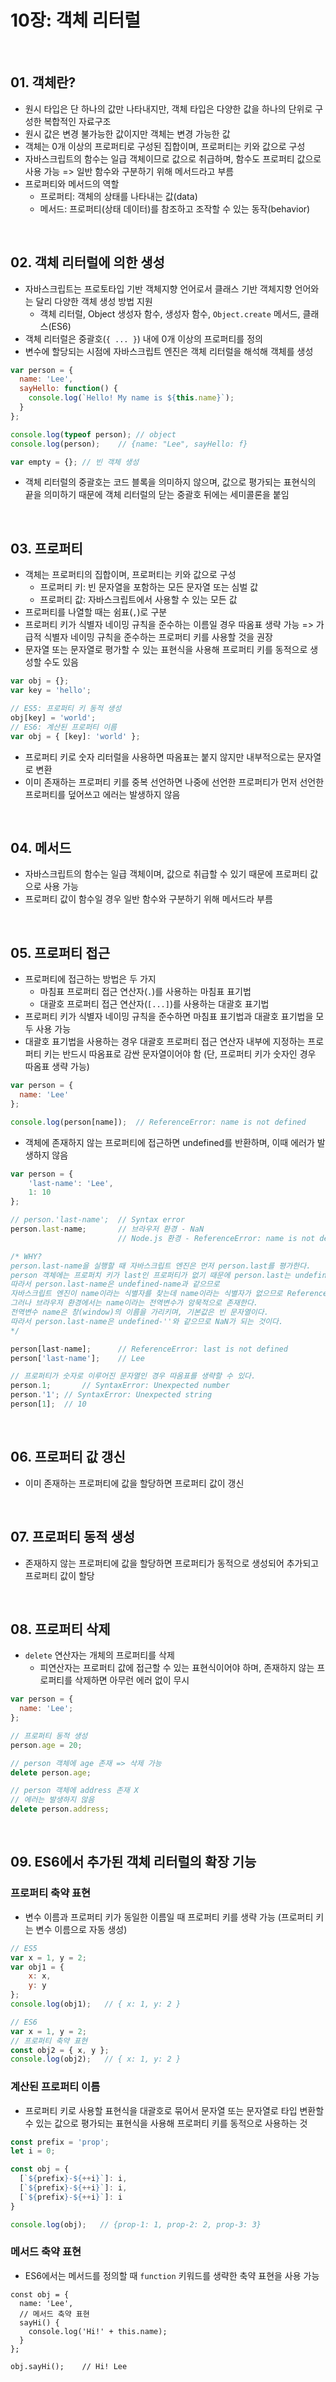 # 10장: 객체 리터럴

<br>

## 01. 객체란?

- 원시 타입은 단 하나의 값만 나타내지만, 객체 타입은 다양한 값을 하나의 단위로 구성한 복합적인 자료구조
- 원시 값은 변경 불가능한 값이지만 객체는 변경 가능한 값
- 객체는 0개 이상의 프로퍼티로 구성된 집합이며, 프로퍼티는 키와 값으로 구성
- 자바스크립트의 함수는 일급 객체이므로 값으로 취급하며, 함수도 프로퍼티 값으로 사용 가능 => 일반 함수와 구분하기 위해 메서드라고 부름
- 프로퍼티와 메서드의 역할
  - 프로퍼티: 객체의 상태를 나타내는 값(data)
  - 메서드: 프로퍼티(상태 데이터)를 참조하고 조작할 수 있는 동작(behavior)

<br>

## 02. 객체 리터럴에 의한 생성

- 자바스크립트는 프로토타입 기반 객체지향 언어로서 클래스 기반 객체지향 언어와는 달리 다양한 객체 생성 방법 지원
  - 객체 리터럴, Object 생성자 함수, 생성자 함수, `Object.create` 메서드, 클래스(ES6)
- 객체 리터럴은 중괄호(`{ ... }`) 내에 0개 이상의 프로퍼티를 정의
- 변수에 할당되는 시점에 자바스크립트 엔진은 객체 리터럴을 해석해 객체를 생성

```js
var person = {
  name: 'Lee',
  sayHello: function() {
    console.log(`Hello! My name is ${this.name}`);	
  }
};

console.log(typeof person);	// object
console.log(person);	// {name: "Lee", sayHello: f}

var empty = {};	// 빈 객체 생성
```

- 객체 리터럴의 중괄호는 코드 블록을 의미하지 않으며, 값으로 평가되는 표현식의 끝을 의미하기 때문에 객체 리터럴의 닫는 중괄호 뒤에는 세미콜론을 붙임

<br>

## 03. 프로퍼티

- 객체는 프로퍼티의 집합이며, 프로퍼티는 키와 값으로 구성
  - 프로퍼티 키: 빈 문자열을 포함하는 모든 문자열 또는 심벌 값
  - 프로퍼티 값: 자바스크립트에서 사용할 수 있는 모든 값
- 프로퍼티를 나열할 때는 쉼표(`,`)로 구분
- 프로퍼티 키가 식별자 네이밍 규칙을 준수하는 이름일 경우 따옴표 생략 가능 => 가급적 식별자 네이밍 규칙을 준수하는 프로퍼티 키를 사용할 것을 권장
- 문자열 또는 문자열로 평가할 수 있는 표현식을 사용해 프로퍼티 키를 동적으로 생성할 수도 있음

```js
var obj = {};
var key = 'hello';

// ES5: 프로퍼티 키 동적 생성
obj[key] = 'world';
// ES6: 계산된 프로퍼티 이름
var obj = { [key]: 'world' };
```

- 프로퍼티 키로 숫자 리터럴을 사용하면 따옴표는 붙지 않지만 내부적으로는 문자열로 변환
- 이미 존재하는 프로퍼티 키를 중복 선언하면 나중에 선언한 프로퍼티가 먼저 선언한 프로퍼티를 덮어쓰고 에러는 발생하지 않음

<br>

## 04. 메서드

- 자바스크립트의 함수는 일급 객체이며, 값으로 취급할 수 있기 때문에 프로퍼티 값으로 사용 가능
- 프로퍼티 값이 함수일 경우 일반 함수와 구분하기 위해 메서드라 부름

<br>

## 05. 프로퍼티 접근

- 프로퍼티에 접근하는 방법은 두 가지
  - 마침표 프로퍼티 접근 연산자(`.`)를 사용하는 마침표 표기법
  - 대괄호 프로퍼티 접근 연산자(`[...]`)를 사용하는 대괄호 표기법
- 프로퍼티 키가 식별자 네이밍 규칙을 준수하면 마침표 표기법과 대괄호 표기법을 모두 사용 가능
- 대괄호 표기법을 사용하는 경우 대괄호 프로퍼티 접근 연산자 내부에 지정하는 프로퍼티 키는 반드시 따옴표로 감싼 문자열이어야 함 (단, 프로퍼티 키가 숫자인 경우 따옴표 생략 가능)

```js
var person = {
  name: 'Lee'
};

console.log(person[name]);	// ReferenceError: name is not defined
```

- 객체에 존재하지 않는 프로퍼티에 접근하면 undefined를 반환하며, 이때 에러가 발생하지 않음

```js
var person = {
    'last-name': 'Lee',
    1: 10
};

// person.'last-name';  // Syntax error
person.last-name;       // 브라우저 환경 - NaN
                        // Node.js 환경 - ReferenceError: name is not defined

/* WHY?
person.last-name을 실행할 때 자바스크립트 엔진은 먼저 person.last를 평가한다.
person 객체에는 프로퍼치 키가 last인 프로퍼티가 없기 때문에 person.last는 undefined로 평가된다.
따라서 person.last-name은 undefined-name과 같으므로
자바스크립트 엔진이 name이라는 식별자를 찾는데 name이라는 식별자가 없으므로 ReferenceError가 발생한다.
그러나 브라우저 환경에서는 name이라는 전역변수가 암묵적으로 존재한다.
전역변수 name은 창(window)의 이름을 가리키며, 기본값은 빈 문자열이다.
따라서 person.last-name은 undefined-''와 같으므로 NaN가 되는 것이다.
*/

person[last-name];      // ReferenceError: last is not defined
person['last-name'];    // Lee

// 프로퍼티가 숫자로 이루어진 문자열인 경우 따옴표를 생략할 수 있다.
person.1;		// SyntaxError: Unexpected number
person.'1';	// SyntaxError: Unexpected string
person[1];	// 10
```

<br>

## 06. 프로퍼티 값 갱신

- 이미 존재하는 프로퍼티에 값을 할당하면 프로퍼티 값이 갱신

<br>

## 07. 프로퍼티 동적 생성

- 존재하지 않는 프로퍼티에 값을 할당하면 프로퍼티가 동적으로 생성되어 추가되고 프로퍼티 값이 할당

<br>

## 08. 프로퍼티 삭제

- `delete` 연산자는 개체의 프로퍼티를 삭제
  - 피연산자는 프로퍼티 값에 접근할 수 있는 표현식이어야 하며, 존재하지 않는 프로퍼티를 삭제하면 아무런 에러 없이 무시

```js
var person = {
  name: 'Lee';
};

// 프로퍼티 동적 생성
person.age = 20;

// person 객체에 age 존재 => 삭제 가능
delete person.age;

// person 객체에 address 존재 X
// 에러는 발생하지 않음
delete person.address;
```

<br>

## 09. ES6에서 추가된 객체 리터럴의 확장 기능

### 프로퍼티 축약 표현

- 변수 이름과 프로퍼티 키가 동일한 이름일 때 프로퍼티 키를 생략 가능 (프로퍼티 키는 변수 이름으로 자동 생성)

```js
// ES5
var x = 1, y = 2;
var obj1 = {
    x: x,
    y: y
};
console.log(obj1);   // { x: 1, y: 2 }

// ES6
var x = 1, y = 2;
// 프로퍼티 축약 표현
const obj2 = { x, y };
console.log(obj2);   // { x: 1, y: 2 }
```

### 계산된 프로퍼티 이름

- 프로퍼티 키로 사용할 표현식을 대괄호로 묶어서 문자열 또는 문자열로 타입 변환할 수 있는 값으로 평가되는 표현식을 사용해 프로퍼티 키를 동적으로 사용하는 것

```js
const prefix = 'prop';
let i = 0;

const obj = {
  [`${prefix}-${++i}`]: i,
  [`${prefix}-${++i}`]: i,
  [`${prefix}-${++i}`]: i
}

console.log(obj);	// {prop-1: 1, prop-2: 2, prop-3: 3}
```

### 메서드 축약 표현

- ES6에서는 메서드를 정의할 때 `function` 키워드를 생략한 축약 표현을 사용 가능

```Js
const obj = {
  name: 'Lee',
  // 메서드 축약 표현
  sayHi() {
    console.log('Hi!' + this.name);
  }
};

obj.sayHi();	// Hi! Lee
```

